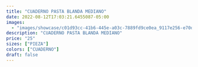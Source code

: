 ```yaml
---
title: "CUADERNO PASTA BLANDA MEDIANO"
date: 2022-08-12T17:03:21.6455087-05:00
images:
  - "images/showcase/c01d93cc-41b6-445e-a03c-7889fd9ce0ea_9117e256-e70d-445b-b22e-38b60c6f6dc0.webp"
description: "CUADERNO PASTA BLANDA MEDIANO"
price: "25"
sizes: ["PIEZA"]
colors: ["CUADERNO"]
draft: false
---
```

